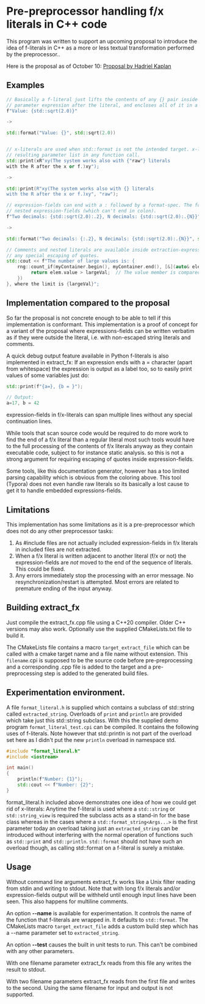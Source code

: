 # Pre-preprocessor handling f/x literals in C++ code

This program was written to support an upcoming proposal to introduce the idea of f-literals in C++ as a more or less textual transformation performed by the preprocessor..

Here is the proposal as of October 10: [Proposal by Hadriel Kaplan](http://api.csswg.org/bikeshed/?url=https://raw.githubusercontent.com/hadrielk/cpp-proposals/main/f-string/f-string-r2.bs&force=1)

## Examples

```C++
// Basically a f-literal just lifts the contents of any {} pair inside it to a separate function 
// parameter expression after the literal, and encloses all of it in a std::format call.
f"Value: {std::sqrt(2.0)}"

->

std::format("Value: {}", std::sqrt(2.0))


// x-literals are used when std::format is not the intended target. x-literals don't enclose the 
// resulting parameter list in any function call.
std::print(xR"xy(The system works also with {"raw"} literals
with the R after the x or f.)xy");

->

std::print(R"xy(The system works also with {} literals
with the R after the x or f.)xy", "raw");

// expression-fields can end with a : followed by a format-spec. The format-spec can contain
// nested expression-fields (which can't end in colon).
f"Two decimals: {std::sqrt(2.0):.2}, N decimals: {std::sqrt(2.0):.{N}}"

->

std::format("Two decimals: {:.2}, N decimals: {std::sqrt(2.0):.{N}}", std::sqrt(2.0), std::sqrt(2.0), N);

// Comments and nested literals are available inside extraction-expressions without
// any special escaping of quotes.
std::cout << f"The number of large values is: {
    rng::count_if(myContainer.begin(), myContainer.end(), [&](auto& elem) { 
         return elem.value > largeVal;  // The value member is compared.
    })
}, where the limit is {largeVal}";

```

## Implementation compared to the proposal

So far the proposal is not concrete enough to be able to tell if this implementation is conformant. This implementation is a proof
of concept for a variant of the proposal where expressions-fields can be written verbatim as if they were outside the literal, i.e.
with non-escaped string literals and comments.

A quick debug output feature available in Python f-literals is also implemented in extract_fx: If an expression ends with a = character (apart from whitespace) the expression is output as a label too, so to easily print values of some variables just do:

```c++
std::print(f"{a=}, {b = }");

// Output:
a=17, b = 42
```

expression-fields in f/x-literals can span multiple lines without any special continuation lines.

While tools that scan source code would be required to do more work to find the end of a f/x literal than a regular literal most
such tools would have to the full processing of the contents of f/x literals anyway as they contain executable code, subject to for
instance static analysis. so this is not a strong argument for requiring escaping of quotes inside expression-fields.

Some tools, like this documentation generator, however has a too limited parsing capability which is obvious from the coloring above. This tool (Typora) does not even handle raw literals so its basically a lost cause to get it to handle embedded expressions-fields.

## Limitations

This implementation has some limitations as it is a pre-preprocessor which does not do any other preprocessor tasks:

1. As #include files are not actually included expression-fields in f/x literals in included files are not extracted.
3. When a f/x literal is written adjacent to another literal (f/x or not) the expression-fields are _not_ moved to the end of the sequence of literals. This
    could be fixed.
4. Any errors immediately stop the processing with an error message. No resynchronization/restart is attempted. Most errors are
    related to premature ending of the input anyway.


## Building extract_fx

Just compile the extract_fx.cpp file using a C++20 compiler. Older C++ versions may also work. Optionally use the supplied
CMakeLists.txt file to build it.

The CMakeLists file contains a macro `target_extract_file` which can be called with a cmake target name and a file name without
extension. This `filename`.cpi is supposed to be the source code before pre-preprocessing and a corresponding .cpp file is added to the
target and a pre-preprocessing step is added to the generated build files.

## Experimentation environment.

A file `format_literal.h` is supplied which contains a  subclass of std::string called `extracted_string`. Overloads of `print` and `println` are provided which take just this std::string subclass. With this the supplied demo program `format_literal_test.cpi` can be compiled. It contains the following uses of f-literals. Note however that std::println is not part of the overload set here as I didn't put the new `println` overload in namespace std.

```C++
#include "format_literal.h"
#include <iostream>

int main()
{
    println(f"Number: {1}");
    std::cout << f"Number: {2}";
}
```

format_literal.h included above demonstrates one idea of how we could get rid of x-literals: Anytime the f-literal is used where a `std::string` or
`std::string_view` is required the subclass acts as a stand-in for the base class whereas in the cases where a `std::format_string<Args...>` is
the first parameter today an overload taking just an `extracted_string` can be introduced without interfering with the normal operation of
functions such as `std::print` and `std::println`. `std::format` should not have such an overload though, as calling std::format on a
f-literal is surely a mistake.

## Usage

Without command line arguments extract_fx works like a Unix filter reading from stdin and writing to stdout. Note that with long f/x
literals and/or expression-fields output will be withheld until enough input lines have been seen. This also happens for multiline comments.

An option **--name** is available for experimentation. It controls the name of the function that f-literals are wrapped in. It defaults to `std::format`. The CMakeLists macro `target_extract_file` adds a custom build step which has a --name parameter set to `extracted_string`.

An option **--test** causes the built in unit tests to run. This can't be combined with any other parameters.

With one filename parameter extract_fx reads from this file any writes the result to stdout.

With two filename parameters extract_fx reads from the first file and writes to the second. Using the same filename for input and output is not supported.
